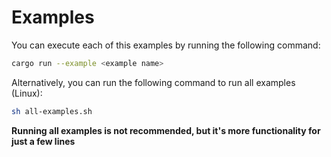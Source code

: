 # Examples
You can execute each of this examples by running the following command:

```bash
cargo run --example <example name>
```

Alternatively, you can run the following command to run all examples (Linux):

```bash
sh all-examples.sh
```

**Running all examples is not recommended, but it's more functionality for just a few lines**
